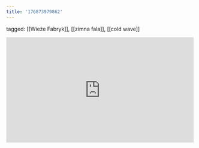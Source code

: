 ```yaml
---
title: '176873979862'
---
```

tagged: [[Wieże Fabryk]], [[zimna fala]], [[cold wave]]
<iframe allow="accelerometer; autoplay; clipboard-write; encrypted-media; gyroscope; picture-in-picture" allowfullscreen="" frameborder="0" height="281" id="youtube_iframe" src="https://www.youtube.com/embed/7k9Imelv1uQ?feature=oembed&amp;enablejsapi=1&amp;origin=https://safe.txmblr.com&amp;wmode=opaque" width="500"></iframe>